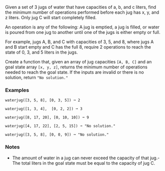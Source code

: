
Given a set of 3 jugs of water that have capacities of a, b, and c liters, find the minimum number of operations performed before each jug has x, y, and z liters. Only jug C will start completely filled.

An operation is any of the following: A jug is emptied, a jug is filled, or water is poured from one jug to another until one of the jugs is either empty or full.

For example, jugs A, B, and C with capacities of 3, 5, and 8, where jugs A and B start empty and C has the full 8, require 2 operations to reach the state of 0, 3, and 5 liters in the jugs.

Create a function that, given an array of jug capacities `[A, B, C]` and an goal state array `[x, y, z]`, returns the minimum number of operations needed to reach the goal state. If the inputs are invalid or there is no solution, return `"No solution."`

### Examples

```
waterjug([3, 5, 8], [0, 3, 5]) ➞ 2

waterjug([1, 3, 4],  [0, 2, 2]) ➞ 3

waterjug([8, 17, 20], [0, 10, 10]) ➞ 9

waterjug([4, 17, 22], [2, 5, 15]) ➞ "No solution."

waterjug([3, 5, 8], [0, 0, 9]) ➞ "No solution."
```

### Notes
- The amount of water in a jug can never exceed the capacity of that jug.- The total liters in the goal state must be equal to the capacity of jug C.
